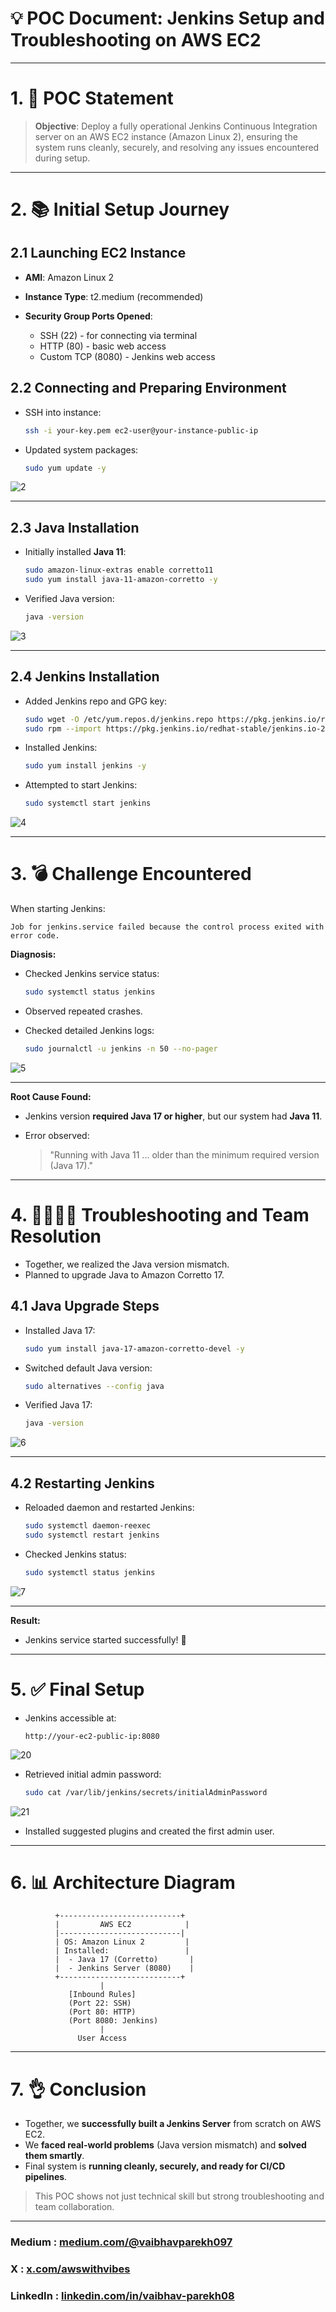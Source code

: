 # 💡 POC Document: Jenkins Setup and Troubleshooting on AWS EC2

---

# 1. 🌟 POC Statement

> **Objective**: Deploy a fully operational Jenkins Continuous Integration server on an AWS EC2 instance (Amazon Linux 2), ensuring the system runs cleanly, securely, and resolving any issues encountered during setup.

---

# 2. 📚 Initial Setup Journey

## 2.1 Launching EC2 Instance

* **AMI**: Amazon Linux 2
* **Instance Type**: t2.medium (recommended)
* **Security Group Ports Opened**:

  * SSH (22) - for connecting via terminal
  * HTTP (80) - basic web access
  * Custom TCP (8080) - Jenkins web access

## 2.2 Connecting and Preparing Environment

* SSH into instance:

  ```bash
  ssh -i your-key.pem ec2-user@your-instance-public-ip
  ```
* Updated system packages:

  ```bash
  sudo yum update -y
  ```
![2](https://github.com/user-attachments/assets/9aecc04f-cb38-4b91-9e15-a7904ba5490d)

---

## 2.3 Java Installation

* Initially installed **Java 11**:

  ```bash
  sudo amazon-linux-extras enable corretto11
  sudo yum install java-11-amazon-corretto -y
  ```
* Verified Java version:

  ```bash
  java -version
  ```
![3](https://github.com/user-attachments/assets/eb52543f-ee12-4fc7-8369-a39963437129)

---

## 2.4 Jenkins Installation

* Added Jenkins repo and GPG key:

  ```bash
  sudo wget -O /etc/yum.repos.d/jenkins.repo https://pkg.jenkins.io/redhat-stable/jenkins.repo
  sudo rpm --import https://pkg.jenkins.io/redhat-stable/jenkins.io-2023.key
  ```

* Installed Jenkins:

  ```bash
  sudo yum install jenkins -y
  ```

* Attempted to start Jenkins:

  ```bash
  sudo systemctl start jenkins
  ```
![4](https://github.com/user-attachments/assets/91e3299d-3578-48a7-bbfb-21c431c6ec39)

---

# 3. 💣 Challenge Encountered

When starting Jenkins:

```
Job for jenkins.service failed because the control process exited with error code.
```

**Diagnosis:**

* Checked Jenkins service status:

  ```bash
  sudo systemctl status jenkins
  ```

* Observed repeated crashes.

* Checked detailed Jenkins logs:

  ```bash
  sudo journalctl -u jenkins -n 50 --no-pager
  ```
![5](https://github.com/user-attachments/assets/277c46f2-a39b-4453-9cd7-e3352bb22a5e)

---

**Root Cause Found:**

* Jenkins version **required Java 17 or higher**, but our system had **Java 11**.
* Error observed:

  > "Running with Java 11 ... older than the minimum required version (Java 17)."

---

# 4. 👩‍💻👨‍💻 Troubleshooting and Team Resolution

* Together, we realized the Java version mismatch.
* Planned to upgrade Java to Amazon Corretto 17.

## 4.1 Java Upgrade Steps

* Installed Java 17:

  ```bash
  sudo yum install java-17-amazon-corretto-devel -y
  ```
* Switched default Java version:

  ```bash
  sudo alternatives --config java
  ```
* Verified Java 17:

  ```bash
  java -version
  ```
  
![6](https://github.com/user-attachments/assets/1f2fac59-a23f-4226-9b2d-07af4432f151)

---

## 4.2 Restarting Jenkins

* Reloaded daemon and restarted Jenkins:

  ```bash
  sudo systemctl daemon-reexec
  sudo systemctl restart jenkins
  ```
* Checked Jenkins status:

  ```bash
  sudo systemctl status jenkins
  ```

![7](https://github.com/user-attachments/assets/b919df5a-bcc4-4c3c-80f3-7e47a4e514d5)

---

**Result:**

* Jenkins service started successfully! 🚀

---

# 5. ✅ Final Setup

* Jenkins accessible at:

  ```
  http://your-ec2-public-ip:8080
  ```
  
![20](https://github.com/user-attachments/assets/673ee4d4-3a1f-40fb-9d50-bc0f93aa2af3)

* Retrieved initial admin password:

  ```bash
  sudo cat /var/lib/jenkins/secrets/initialAdminPassword
  ```
  
![21](https://github.com/user-attachments/assets/b7038de2-810b-4ee5-bcef-3ecf462b6c3d)

* Installed suggested plugins and created the first admin user.

---

# 6. 📊 Architecture Diagram

```plaintext
          +---------------------------+
          |         AWS EC2            |
          |---------------------------|
          | OS: Amazon Linux 2         |
          | Installed:                 |
          |  - Java 17 (Corretto)       |
          |  - Jenkins Server (8080)    |
          +---------------------------+
                    |
             [Inbound Rules]
             (Port 22: SSH)
             (Port 80: HTTP)
             (Port 8080: Jenkins)
                    |
               User Access
```

---

# 7. 👌 Conclusion

* Together, we **successfully built a Jenkins Server** from scratch on AWS EC2.
* We **faced real-world problems** (Java version mismatch) and **solved them smartly**.
* Final system is **running cleanly, securely, and ready for CI/CD pipelines**.

> This POC shows not just technical skill but strong troubleshooting and team collaboration.

---

### Medium : [medium.com/@vaibhavparekh097](https://medium.com/@vaibhavparekh097)
### X : [x.com/awswithvibes](https://x.com/awswithvibes)
### LinkedIn : [linkedin.com/in/vaibhav-parekh08](https://www.linkedin.com/in/vaibhav-parekh08/)


